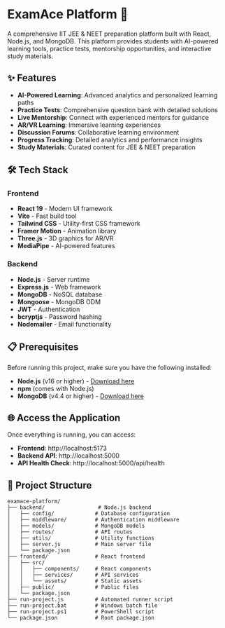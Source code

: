 # ExamAce Platform 🚀

A comprehensive IIT JEE & NEET preparation platform built with React, Node.js, and MongoDB. This platform provides students with AI-powered learning tools, practice tests, mentorship opportunities, and interactive study materials.

## ✨ Features

- **AI-Powered Learning**: Advanced analytics and personalized learning paths
- **Practice Tests**: Comprehensive question bank with detailed solutions
- **Live Mentorship**: Connect with experienced mentors for guidance
- **AR/VR Learning**: Immersive learning experiences
- **Discussion Forums**: Collaborative learning environment
- **Progress Tracking**: Detailed analytics and performance insights
- **Study Materials**: Curated content for JEE & NEET preparation

## 🛠️ Tech Stack

### Frontend
- **React 19** - Modern UI framework
- **Vite** - Fast build tool
- **Tailwind CSS** - Utility-first CSS framework
- **Framer Motion** - Animation library
- **Three.js** - 3D graphics for AR/VR
- **MediaPipe** - AI-powered features

### Backend
- **Node.js** - Server runtime
- **Express.js** - Web framework
- **MongoDB** - NoSQL database
- **Mongoose** - MongoDB ODM
- **JWT** - Authentication
- **bcryptjs** - Password hashing
- **Nodemailer** - Email functionality

## 📋 Prerequisites

Before running this project, make sure you have the following installed:

- **Node.js** (v16 or higher) - [Download here](https://nodejs.org/)
- **npm** (comes with Node.js)
- **MongoDB** (v4.4 or higher) - [Download here](https://www.mongodb.com/try/download/community)


## 🌐 Access the Application

Once everything is running, you can access:

- **Frontend**: http://localhost:5173
- **Backend API**: http://localhost:5000
- **API Health Check**: http://localhost:5000/api/health

## 📁 Project Structure

```
examace-platform/
├── backend/                 # Node.js backend
│   ├── config/             # Database configuration
│   ├── middleware/         # Authentication middleware
│   ├── models/             # MongoDB models
│   ├── routes/             # API routes
│   ├── utils/              # Utility functions
│   ├── server.js           # Main server file
│   └── package.json
├── frontend/               # React frontend
│   ├── src/
│   │   ├── components/     # React components
│   │   ├── services/       # API services
│   │   └── assets/         # Static assets
│   ├── public/             # Public files
│   └── package.json
├── run-project.js          # Automated runner script
├── run-project.bat         # Windows batch file
├── run-project.ps1         # PowerShell script
└── package.json            # Root package.json
```

